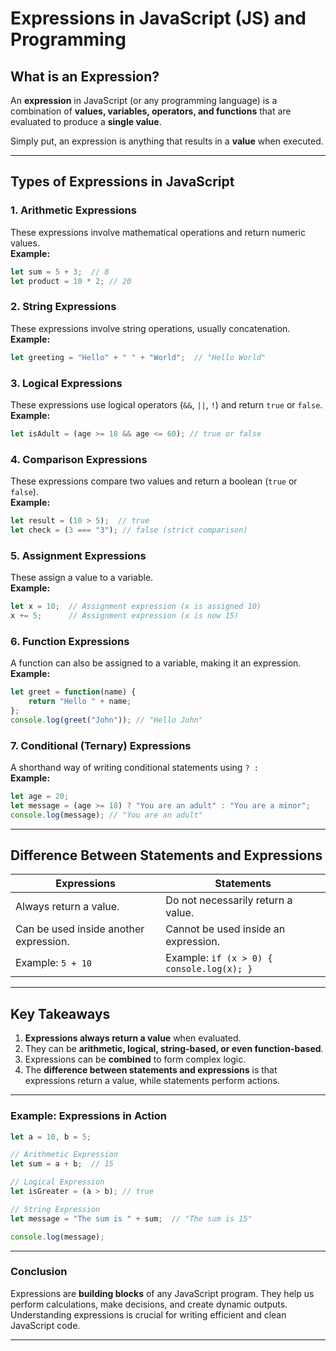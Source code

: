 # **Expressions in JavaScript (JS) and Programming**

## **What is an Expression?**  
An **expression** in JavaScript (or any programming language) is a combination of **values, variables, operators, and functions** that are evaluated to produce a **single value**.  

Simply put, an expression is anything that results in a **value** when executed.

---

## **Types of Expressions in JavaScript**  

### **1. Arithmetic Expressions**  
These expressions involve mathematical operations and return numeric values.  
**Example:**  
```js
let sum = 5 + 3;  // 8
let product = 10 * 2; // 20
```

### **2. String Expressions**  
These expressions involve string operations, usually concatenation.  
**Example:**  
```js
let greeting = "Hello" + " " + "World";  // "Hello World"
```

### **3. Logical Expressions**  
These expressions use logical operators (`&&`, `||`, `!`) and return `true` or `false`.  
**Example:**  
```js
let isAdult = (age >= 18 && age <= 60); // true or false
```

### **4. Comparison Expressions**  
These expressions compare two values and return a boolean (`true` or `false`).  
**Example:**  
```js
let result = (10 > 5);  // true
let check = (3 === "3"); // false (strict comparison)
```

### **5. Assignment Expressions**  
These assign a value to a variable.  
**Example:**  
```js
let x = 10;  // Assignment expression (x is assigned 10)
x += 5;      // Assignment expression (x is now 15)
```

### **6. Function Expressions**  
A function can also be assigned to a variable, making it an expression.  
**Example:**  
```js
let greet = function(name) {
    return "Hello " + name;
};
console.log(greet("John")); // "Hello John"
```

### **7. Conditional (Ternary) Expressions**  
A shorthand way of writing conditional statements using `? :`  
**Example:**  
```js
let age = 20;
let message = (age >= 18) ? "You are an adult" : "You are a minor";
console.log(message); // "You are an adult"
```

---

## **Difference Between Statements and Expressions**  

| **Expressions** | **Statements** |
|---------------|--------------|
| Always return a value. | Do not necessarily return a value. |
| Can be used inside another expression. | Cannot be used inside an expression. |
| Example: `5 + 10` | Example: `if (x > 0) { console.log(x); }` |

---

## **Key Takeaways**
1. **Expressions always return a value** when evaluated.  
2. They can be **arithmetic, logical, string-based, or even function-based**.  
3. Expressions can be **combined** to form complex logic.  
4. The **difference between statements and expressions** is that expressions return a value, while statements perform actions.  

---

### **Example: Expressions in Action**
```js
let a = 10, b = 5;

// Arithmetic Expression
let sum = a + b;  // 15

// Logical Expression
let isGreater = (a > b); // true

// String Expression
let message = "The sum is " + sum;  // "The sum is 15"

console.log(message);
```

---
### **Conclusion**
Expressions are **building blocks** of any JavaScript program. They help us perform calculations, make decisions, and create dynamic outputs. Understanding expressions is crucial for writing efficient and clean JavaScript code.

---